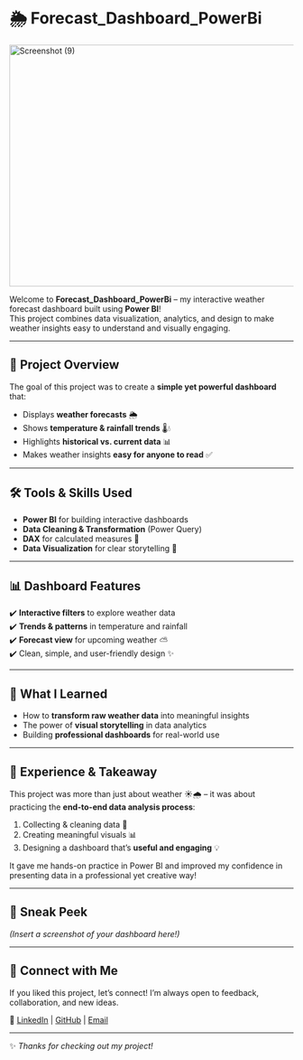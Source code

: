 # 🌦️ Forecast_Dashboard_PowerBi  
<img width="761" height="428" alt="Screenshot (9)" src="https://github.com/user-attachments/assets/8fa2e4f3-290c-4e74-be96-01d5613aace7" />

Welcome to **Forecast_Dashboard_PowerBi** – my interactive weather forecast dashboard built using **Power BI**!  
This project combines data visualization, analytics, and design to make weather insights easy to understand and visually engaging.  

---

## 📌 Project Overview  
The goal of this project was to create a **simple yet powerful dashboard** that:  
- Displays **weather forecasts** 🌦️  
- Shows **temperature & rainfall trends** 🌡️💧  
- Highlights **historical vs. current data** 📊  
- Makes weather insights **easy for anyone to read** ✅  

---

## 🛠️ Tools & Skills Used  
- **Power BI** for building interactive dashboards  
- **Data Cleaning & Transformation** (Power Query)  
- **DAX** for calculated measures 📐  
- **Data Visualization** for clear storytelling 🎨  

---

## 📊 Dashboard Features  
✔️ **Interactive filters** to explore weather data  
✔️ **Trends & patterns** in temperature and rainfall  
✔️ **Forecast view** for upcoming weather ⛅  
✔️ Clean, simple, and user-friendly design ✨  

---

## 🎯 What I Learned  
- How to **transform raw weather data** into meaningful insights  
- The power of **visual storytelling** in data analytics  
- Building **professional dashboards** for real-world use  

---

## 🚀 Experience & Takeaway  
This project was more than just about weather ☀️🌧️ – it was about practicing the **end-to-end data analysis process**:  
1. Collecting & cleaning data 🧹  
2. Creating meaningful visuals 📊  
3. Designing a dashboard that’s **useful and engaging** 💡  

It gave me hands-on practice in Power BI and improved my confidence in presenting data in a professional yet creative way!  

---

## 📸 Sneak Peek  
*(Insert a screenshot of your dashboard here!)*  

---

## 🤝 Connect with Me  
If you liked this project, let’s connect! I’m always open to feedback, collaboration, and new ideas.  

🔗 [LinkedIn](#) | [GitHub](#) | [Email](#)  

---
✨ *Thanks for checking out my project!*  
